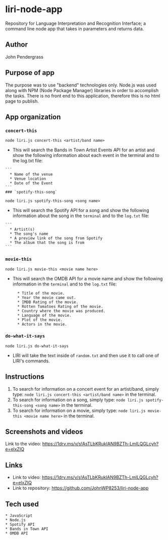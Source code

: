 # liri-node-app
Repository for Language Interpretation and Recognition Interface; a command line node app that takes in parameters and returns data.

## Author
John Pendergrass

## Purpose of app
The purpose was to use "backend" technologies only. Node.js was used along with NPM (Node Package Manager) libraries in order to accomplish the tasks. There is no front end to this application, therefore this is no html page to publish.

## App organization
### `concert-this`

  `node liri.js concert-this <artist/band name>`

   * This will search the Bands in Town Artist Events API for an artist and show the following information about each event in the terminal and to the log.txt file:

    ```
      * Name of the venue
      * Venue location
      * Date of the Event 
    ```
    ### `spotify-this-song`

  `node liri.js spotify-this-song <song name>`

   * This will search the Spotify API for a song and show the following information about the song in the `terminal` and to the `log.txt` file:
   
    ```
      * Artist(s)
      * The song's name
      * A preview link of the song from Spotify
      * The album that the song is from
    ```

### `movie-this`

  `node liri.js movie-this <movie name here>`

  * This will search the OMDB API for a movie name and show the following information in the `terminal` and to the `log.txt` file:

    ```
      * Title of the movie.
      * Year the movie came out.
      * IMDB Rating of the movie.
      * Rotten Tomatoes Rating of the movie.
      * Country where the movie was produced.
      * Language of the movie.
      * Plot of the movie.
      * Actors in the movie.
    ```

### `do-what-it-says`
  `node liri.js do-what-it-says`

   * LIRI will take the text inside of `random.txt` and then use it to call one of LIRI's commands.

## Instructions
1. To search for information on a concert event for an artist/band, simply type:  `node liri.js concert-this <artist/band name>` in the terminal. 
1. To search for information on a song, simply type: `node liri.js spotify-this-song <song name>` in the terminal. 
1. To search for information on a movie, simply type:   `node liri.js movie-this <movie name here>` in the terminal. 

## Screenshots and videos
Link to the video: https://1drv.ms/v/s!AsTLbKRukIAN9BZTh-LmILQGLcyh?e=elxZIQ

## Links
* Link to video: https://1drv.ms/v/s!AsTLbKRukIAN9BZTh-LmILQGLcyh?e=elxZIQ
* Link to repository: https://github.com/JohnWP8253/liri-node-app

## Tech used
    * JavaScript
    * Node.js
    * Spotify API
    * Bands in Town API
    * OMDB API



